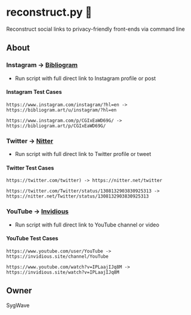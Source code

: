 # reconstruct.py 🐍

Reconstruct social links to privacy-friendly front-ends via command line

## About

### Instagram -> [Bibliogram](https://github.com/cloudrac3r/bibliogram)

* Run script with full direct link to Instagram profile or post

#### Instagram Test Cases

    https://www.instagram.com/instagram/?hl=en -> https://bibliogram.art/u/instagram/?hl=en

    https://www.instagram.com/p/CGIxEaWD69G/ -> https://bibliogram.art/p/CGIxEaWD69G/

### Twitter -> [Nitter](https://github.com/zedeus/nitter)

* Run script with full direct link to Twitter profile or tweet

#### Twitter Test Cases

    https://twitter.com/twitter) -> https://nitter.net/twitter

    https://twitter.com/Twitter/status/1308132903830925313 -> https://nitter.net/Twitter/status/1308132903830925313

### YouTube -> [Invidious](https://github.com/iv-org/invidious)

* Run script with full direct link to YouTube channel or video

#### YouTube Test Cases

    https://www.youtube.com/user/YouTube -> https://invidious.site/channel/YouTube

    https://www.youtube.com/watch?v=IPLaajIJq8M -> https://invidious.site/watch?v=IPLaajIJq8M

## Owner

SygWave
